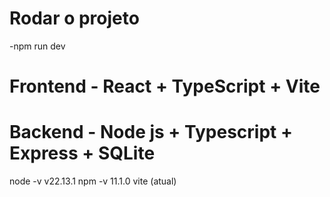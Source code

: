 # Rodar o projeto

-npm run dev

# Frontend - React + TypeScript + Vite
# Backend - Node js + Typescript + Express + SQLite 


node -v v22.13.1
npm -v 11.1.0
vite (atual)